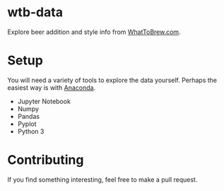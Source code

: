 # wtb-data
Explore beer addition and style info from [WhatToBrew.com](http://whattobrew.com).

# Setup
You will need a variety of tools to explore the data yourself. Perhaps the easiest way is with [Anaconda](https://www.anaconda.com/download/).

- Jupyter Notebook
- Numpy
- Pandas
- Pyplot
- Python 3

# Contributing
If you find something interesting, feel free to make a pull request.

